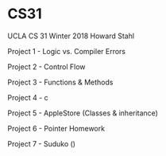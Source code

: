 # CS31

UCLA CS 31 Winter 2018 Howard Stahl



Project 1   -     Logic vs. Compiler Errors

Project 2   -     Control Flow

Project 3   -     Functions & Methods

Project 4   -     c

Project 5   -     AppleStore (Classes & inheritance)

Project 6   -     Pointer Homework

Project 7   -     Suduko ()
